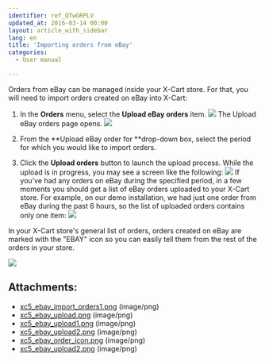 ```yaml
---
identifier: ref_QTwGRPLV
updated_at: 2016-03-14 00:00
layout: article_with_sidebar
lang: en
title: 'Importing orders from eBay'
categories:
  - User manual

---
```



Orders from eBay can be managed inside your X-Cart store. For that, you will need to import orders created on eBay into X-Cart:

1.  In the **Orders** menu, select the **Upload eBay orders** item.
    ![]({{site.baseurl}}/attachments/9306779/9439198.png?effects=drop-shadow)
    The Upload eBay orders page opens.
    ![]({{site.baseurl}}/attachments/9306779/9439199.png?effects=drop-shadow)

2.  From the **Upload eBay order for **drop-down box, select the period for which you would like to import orders.
3.  Click the **Upload orders** button to launch the upload process.
    While the upload is in progress, you may see a screen like the following:
    ![]({{site.baseurl}}/attachments/9306779/9439200.png?effects=drop-shadow)
    If you've had any orders on eBay during the specified period, in a few moments you should get a list of eBay orders uploaded to your X-Cart store. For example, on our demo installation, we had just one order from eBay during the past 6 hours, so the list of uploaded orders contains only one item:
    ![]({{site.baseurl}}/attachments/9306779/9439201.png?effects=drop-shadow)

In your X-Cart store's general list of orders, orders created on eBay are marked with the "EBAY" icon so you can easily tell them from the rest of the orders in your store.

![]({{site.baseurl}}/attachments/9306779/9439202.png?effects=drop-shadow)

## Attachments:

* [xc5_ebay_import_orders1.png]({{site.baseurl}}/attachments/9306779/9439198.png) (image/png)
* [xc5_ebay_upload.png]({{site.baseurl}}/attachments/9306779/9439199.png) (image/png)
* [xc5_ebay_upload1.png]({{site.baseurl}}/attachments/9306779/9439200.png) (image/png)
* [xc5_ebay_upload2.png]({{site.baseurl}}/attachments/9306779/9439203.png) (image/png)
* [xc5_ebay_order_icon.png]({{site.baseurl}}/attachments/9306779/9439202.png) (image/png)
* [xc5_ebay_upload2.png]({{site.baseurl}}/attachments/9306779/9439201.png) (image/png)
